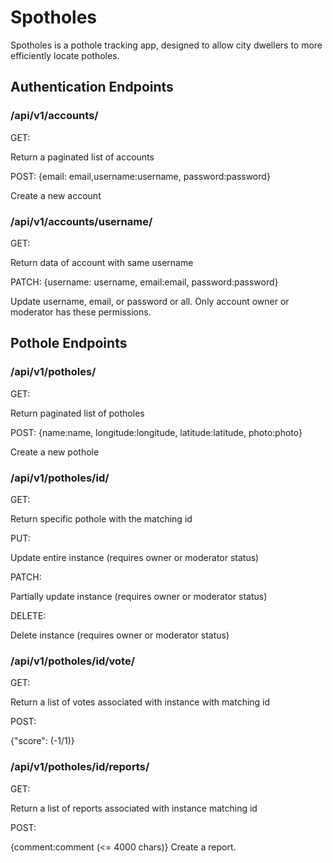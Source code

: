 # Spotholes

Spotholes is a pothole tracking app, designed to allow city dwellers to more efficiently locate potholes.

## Authentication Endpoints

### /api/v1/accounts/

GET:

Return a paginated list of accounts

POST: {email: email,username:username, password:password}

Create a new account

### /api/v1/accounts/username/

GET:

Return data of account with same username

PATCH: {username: username, email:email, password:password}

Update username, email, or password or all. Only account owner or moderator has these permissions.

## Pothole Endpoints

### /api/v1/potholes/

GET:

Return paginated list of potholes

POST: {name:name, longitude:longitude, latitude:latitude, photo:photo}

Create a new pothole

### /api/v1/potholes/id/

GET:

Return specific pothole with the matching id

PUT:

Update entire instance
(requires owner or moderator status)


PATCH:

Partially update instance
(requires owner or moderator status)

DELETE:

Delete instance
(requires owner or moderator status)

### /api/v1/potholes/id/vote/

GET:

Return a list of votes associated with instance with matching id

POST:

{"score": (-1/1)}

### /api/v1/potholes/id/reports/

GET:

Return a list of reports associated with instance matching id

POST:

{comment:comment (<= 4000 chars)}
Create a report.




